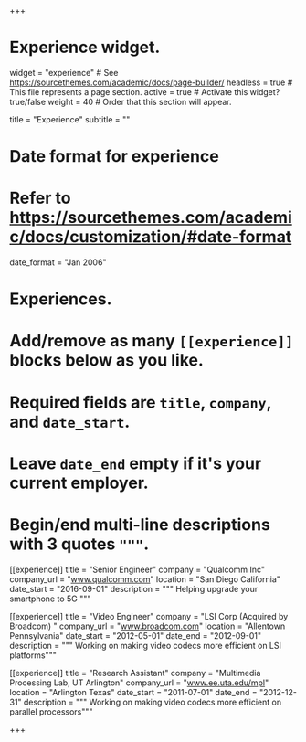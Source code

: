 +++
# Experience widget.
widget = "experience"  # See https://sourcethemes.com/academic/docs/page-builder/
headless = true  # This file represents a page section.
active = true  # Activate this widget? true/false
weight = 40  # Order that this section will appear.

title = "Experience"
subtitle = ""

# Date format for experience
#   Refer to https://sourcethemes.com/academic/docs/customization/#date-format
date_format = "Jan 2006"

# Experiences.
#   Add/remove as many `[[experience]]` blocks below as you like.
#   Required fields are `title`, `company`, and `date_start`.
#   Leave `date_end` empty if it's your current employer.
#   Begin/end multi-line descriptions with 3 quotes `"""`.

[[experience]]
  title = "Senior Engineer"
  company = "Qualcomm Inc"
  company_url = "www.qualcomm.com"
  location = "San Diego California"
  date_start = "2016-09-01"
  description = """ Helping upgrade your smartphone to 5G """

[[experience]]
  title = "Video Engineer"
  company = "LSI Corp (Acquired by Broadcom) "
  company_url = "www.broadcom.com"
  location = "Allentown Pennsylvania"
  date_start = "2012-05-01"
  date_end   = "2012-09-01"
  description = """ Working on making video codecs more efficient on LSI platforms"""

[[experience]]
  title = "Research Assistant"
  company = "Multimedia Processing Lab, UT Arlington"
  company_url = "www.ee.uta.edu/mpl"
  location = "Arlington Texas"
  date_start = "2011-07-01"
  date_end   = "2012-12-31"
  description = """ Working on making video codecs more efficient on parallel processors"""

+++
